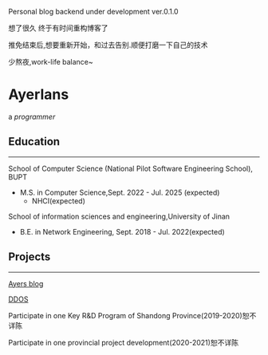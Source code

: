  Personal blog backend under development ver.0.1.0

想了很久 终于有时间重构博客了

推免结束后,想要重新开始，和过去告别.顺便打磨一下自己的技术

少熬夜,work-life balance~

# Ayerlans

a *programmer*

## Education

---

School of Computer Science (National Pilot Software Engineering School), BUPT

- M.S. in Computer Science,Sept. 2022 - Jul. 2025 (expected)
  + NHCI(expected)

School of information sciences and engineering,University of Jinan

+ B.E. in Network Engineering, Sept. 2018 - Jul. 2022(expected)

## Projects

---

[Ayers blog](https://github.com/evangelionleo/evangelionleo.github.io)

[DDOS](https://github.com/evangelionleo/cname_PqII)

Participate in one Key R&D Program of Shandong Province(2019-2020)恕不详陈

Participate in one provincial project development(2020-2021)恕不详陈


